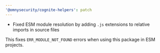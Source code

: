 ```yaml
---
'@omnysecurity/cognite-helpers': patch
---
```


- Fixed ESM module resolution by adding `.js` extensions to relative imports in source files

This fixes `ERR_MODULE_NOT_FOUND` errors when using this package in ESM projects.